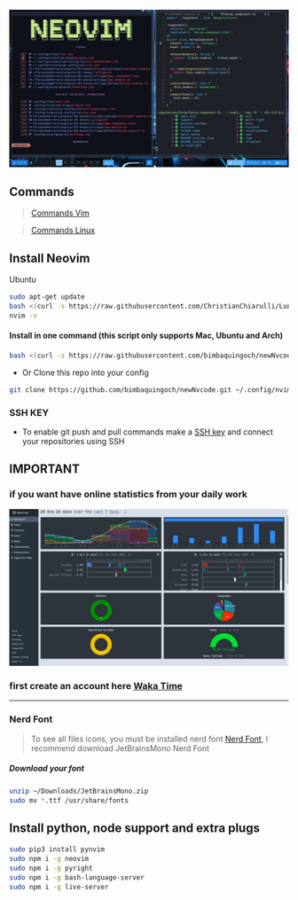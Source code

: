 ![NVCode pic](./utils/images/nvcode.png)

## Commands

> [Commands Vim](https://vim.rtorr.com/)

> [Commands Linux](https://blog.desdelinux.net/mas-de-400-comandos-para-gnulinux-que-deberias-conocer/)

## Install Neovim

Ubuntu

```sh
sudo apt-get update
bash <(curl -s https://raw.githubusercontent.com/ChristianChiarulli/LunarVim/rolling/utils/bin/install-latest-neovim)
nvim -v
```

 <h4>
  Install in one command (this script only supports Mac, Ubuntu and Arch)
 </h4>

```sh
bash <(curl -s https://raw.githubusercontent.com/bimbaquingoch/newNvcode/master/utils/install.sh)
```

- Or Clone this repo into your config

```sh
git clone https://github.com/bimbaquingoch/newNvcode.git ~/.config/nvim
```

### SSH KEY

- To enable git push and pull commands make a [SSH key](https://gist.github.com/bimbaquingoch/f82962545ec731682cf989c582b3fd21) and connect your repositories using SSH

## IMPORTANT

### if you want have online statistics from your daily work

![NVCode pic](./utils/images/waka.png)

### first create an account here [Waka Time](https://wakatime.com/)

<hr/>

### Nerd Font

> To see all files icons, you must be installed nerd font [Nerd Font](https://www.nerdfonts.com/font-downloads), I recommend download JetBrainsMono Nerd Font

##### Download your font

```sh
unzip ~/Downloads/JetBrainsMono.zip
sudo mv *.ttf /usr/share/fonts
```

## Install python, node support and extra plugs

```sh
sudo pip3 install pynvim
sudo npm i -g neovim
sudo npm i -g pyright
sudo npm i -g bash-language-server
sudo npm i -g live-server
```

